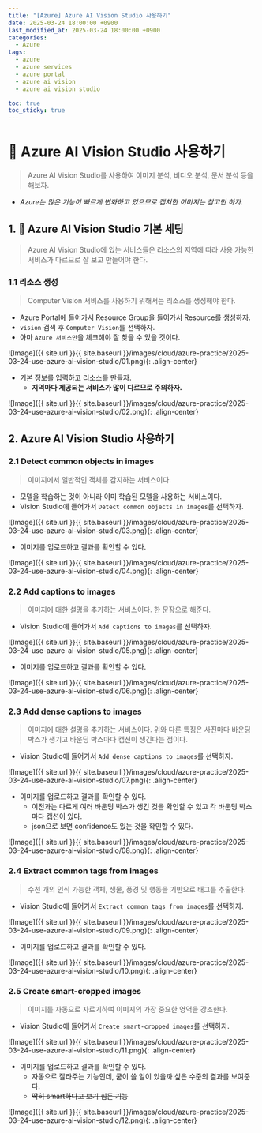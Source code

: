 ```yaml
---
title: "[Azure] Azure AI Vision Studio 사용하기"
date: 2025-03-24 18:00:00 +0900
last_modified_at: 2025-03-24 18:00:00 +0900
categories: 
  - Azure
tags:
  - azure
  - azure services
  - azure portal
  - azure ai vision
  - azure ai vision studio

toc: true
toc_sticky: true
---
```


# 🎯 Azure AI Vision Studio 사용하기

> Azure AI Vision Studio를 사용하여 이미지 분석, 비디오 분석, 문서 분석 등을 해보자.

- *Azure는 많은 기능이 빠르게 변화하고 있으므로 캡처한 이미지는 참고만 하자.*


## 1. 🔧 Azure AI Vision Studio 기본 세팅

> Azure AI Vision Studio에 있는 서비스들은 리소스의 지역에 따라 사용 가능한 서비스가 다르므로 잘 보고 만들어야 한다.

### 1.1 리소스 생성

> Computer Vision 서비스를 사용하기 위해서는 리소스를 생성해야 한다.

- Azure Portal에 들어가서 Resource Group을 들어가서 Resource를 생성하자.
- `vision` 검색 후 `Computer Vision`를 선택하자.
- 아마 `Azure 서비스만`을 체크해야 잘 찾을 수 있을 것이다.

![Image]({{ site.url }}{{ site.baseurl }}/images/cloud/azure-practice/2025-03-24-use-azure-ai-vision-studio/01.png){: .align-center}

- 기본 정보를 입력하고 리소스를 만들자.
  - **지역마다 제공되는 서비스가 많이 다르므로 주의하자.**

![Image]({{ site.url }}{{ site.baseurl }}/images/cloud/azure-practice/2025-03-24-use-azure-ai-vision-studio/02.png){: .align-center}

## 2. Azure AI Vision Studio 사용하기

### 2.1 Detect common objects in images

> 이미지에서 일반적인 객체를 감지하는 서비스이다.

- 모델을 학습하는 것이 아니라 이미 학습된 모델을 사용하는 서비스이다.
- Vision Studio에 들어가서 `Detect common objects in images`를 선택하자.

![Image]({{ site.url }}{{ site.baseurl }}/images/cloud/azure-practice/2025-03-24-use-azure-ai-vision-studio/03.png){: .align-center}

- 이미지를 업로드하고 결과를 확인할 수 있다.

![Image]({{ site.url }}{{ site.baseurl }}/images/cloud/azure-practice/2025-03-24-use-azure-ai-vision-studio/04.png){: .align-center}

### 2.2 Add captions to images

> 이미지에 대한 설명을 추가하는 서비스이다. 한 문장으로 해준다.

- Vision Studio에 들어가서 `Add captions to images`를 선택하자.

![Image]({{ site.url }}{{ site.baseurl }}/images/cloud/azure-practice/2025-03-24-use-azure-ai-vision-studio/05.png){: .align-center}

- 이미지를 업로드하고 결과를 확인할 수 있다.

![Image]({{ site.url }}{{ site.baseurl }}/images/cloud/azure-practice/2025-03-24-use-azure-ai-vision-studio/06.png){: .align-center}

### 2.3 Add dense captions to images

> 이미지에 대한 설명을 추가하는 서비스이다. 위와 다른 특징은 사진마다 바운딩 박스가 생기고 바운딩 박스마다 캡션이 생긴다는 점이다.

- Vision Studio에 들어가서 `Add dense captions to images`를 선택하자.

![Image]({{ site.url }}{{ site.baseurl }}/images/cloud/azure-practice/2025-03-24-use-azure-ai-vision-studio/07.png){: .align-center}

- 이미지를 업로드하고 결과를 확인할 수 있다.
  - 이전과는 다르게 여러 바운딩 박스가 생긴 것을 확인할 수 있고 각 바운딩 박스마다 캡션이 있다.
  - json으로 보면 confidence도 있는 것을 확인할 수 있다.

![Image]({{ site.url }}{{ site.baseurl }}/images/cloud/azure-practice/2025-03-24-use-azure-ai-vision-studio/08.png){: .align-center}

### 2.4 Extract common tags from images

> 수천 개의 인식 가능한 객체, 생물, 풍경 및 행동을 기반으로 태그를 추출한다.

- Vision Studio에 들어가서 `Extract common tags from images`를 선택하자.

![Image]({{ site.url }}{{ site.baseurl }}/images/cloud/azure-practice/2025-03-24-use-azure-ai-vision-studio/09.png){: .align-center}

- 이미지를 업로드하고 결과를 확인할 수 있다.

![Image]({{ site.url }}{{ site.baseurl }}/images/cloud/azure-practice/2025-03-24-use-azure-ai-vision-studio/10.png){: .align-center}

### 2.5 Create smart-cropped images

> 이미지를 자동으로 자르기하여 이미지의 가장 중요한 영역을 강조한다.

- Vision Studio에 들어가서 `Create smart-cropped images`를 선택하자.

![Image]({{ site.url }}{{ site.baseurl }}/images/cloud/azure-practice/2025-03-24-use-azure-ai-vision-studio/11.png){: .align-center}

- 이미지를 업로드하고 결과를 확인할 수 있다.
  - 자동으로 잘라주는 기능인데, 굳이 쓸 일이 있을까 싶은 수준의 결과를 보여준다.
  - ~~딱히 smart하다고 보기 힘든 기능~~

![Image]({{ site.url }}{{ site.baseurl }}/images/cloud/azure-practice/2025-03-24-use-azure-ai-vision-studio/12.png){: .align-center}